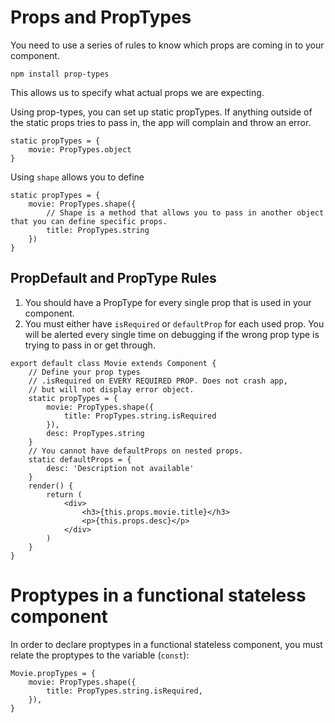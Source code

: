 # Props and PropTypes

You need to use a series of rules to know which props are coming in to your component.

`npm install prop-types`

This allows us to specify what actual props we are expecting.

Using prop-types, you can set up static propTypes. If anything outside of the static props tries to pass in, the app will complain and throw an error.

```
static propTypes = {
    movie: PropTypes.object
}
```
Using `shape` allows you to define
```
static propTypes = {
    movie: PropTypes.shape({
        // Shape is a method that allows you to pass in another object that you can define specific props.
        title: PropTypes.string
    })
}
```

## PropDefault and PropType Rules
1. You should have a PropType for every single prop that is used in your component.
2. You must either have `isRequired` or `defaultProp` for each used prop. You will be alerted every single time on debugging if the wrong prop type is trying to pass in or get through.

```
export default class Movie extends Component {
    // Define your prop types
    // .isRequired on EVERY REQUIRED PROP. Does not crash app,
    // but will not display error object.
    static propTypes = {
        movie: PropTypes.shape({
            title: PropTypes.string.isRequired
        }),
        desc: PropTypes.string
    }
    // You cannot have defaultProps on nested props.
    static defaultProps = {
        desc: 'Description not available'
    }
    render() {
        return (
            <div>
                <h3>{this.props.movie.title}</h3>
                <p>{this.props.desc}</p>
            </div>
        )
    }
}
```

# Proptypes in a functional stateless component

In order to declare proptypes in a functional stateless component, you must relate the proptypes to the variable (`const`):
```
Movie.propTypes = {
    movie: PropTypes.shape({
        title: PropTypes.string.isRequired,
    }),
}
```